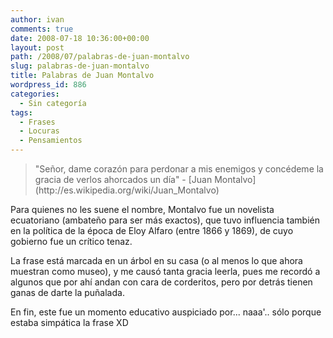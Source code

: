 ```yaml
---
author: ivan
comments: true
date: 2008-07-18 10:36:00+00:00
layout: post
path: /2008/07/palabras-de-juan-montalvo
slug: palabras-de-juan-montalvo
title: Palabras de Juan Montalvo
wordpress_id: 886
categories:
  - Sin categoría
tags:
  - Frases
  - Locuras
  - Pensamientos
---
```


<blockquote>"Señor, dame corazón para perdonar a mis enemigos y concédeme la gracia de verlos ahorcados un día" - [Juan Montalvo](http://es.wikipedia.org/wiki/Juan_Montalvo)</blockquote>

<blockquote></blockquote>

Para quienes no les suene el nombre, Montalvo fue un novelista ecuatoriano (ambateño para ser más exactos), que tuvo influencia también en la política de la época de Eloy Alfaro (entre 1866 y 1869), de cuyo gobierno fue un crítico tenaz.

La frase está marcada en un árbol en su casa (o al menos lo que ahora muestran como museo), y me causó tanta gracia leerla, pues me recordó a algunos que por ahí andan con cara de corderitos, pero por detrás tienen ganas de darte la puñalada.

En fin, este fue un momento educativo auspiciado por... naaa'.. sólo porque estaba simpática la frase XD
